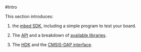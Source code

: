#Intro

This section introduces:

1. the [mbed SDK](/2_Dev_Fun/3_old_SDK/), including a simple program to test your board.

2. The [API](/2_Dev_Fun/2_API_Libs/) and a breakdown of [available libraries](/2_Dev_Fun/2_API_Libs_Breakdown/).

3. The [HDK](/2_Dev_Fun/4_HDK/) and the [CMSIS-DAP interface](/2_Dev_Fun/4_CMSIS/).